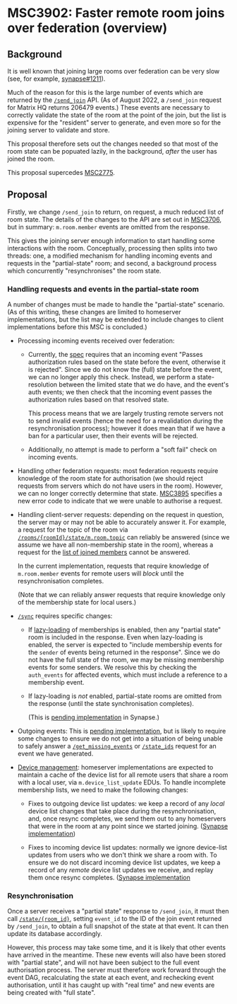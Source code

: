 # MSC3902: Faster remote room joins over federation (overview)

## Background

It is well known that joining large rooms over federation can be very slow (see,
for example, [synapse#1211](https://github.com/matrix-org/synapse/issues/1211)).

Much of the reason for this is the large number of events which are returned by
the [`/send_join`](https://spec.matrix.org/v1.4/server-server-api/#put_matrixfederationv2send_joinroomideventid)
API. (As of August 2022, a `/send_join` request for Matrix HQ returns 206479
events.) These events are necessary to correctly validate the state of the room
at the point of the join, but the list is expensive for the "resident" server to
generate, and even more so for the joining server to validate and store.

This proposal therefore sets out the changes needed so that most of the room
state can be popuated lazily, in the background, *after* the user has joined
the room.

This proposal supercedes [MSC2775](https://github.com/matrix-org/matrix-spec-proposals/pull/2775).

## Proposal

Firstly, we change `/send_join` to return, on request, a much reduced list of
room state. The details of the changes to the API are set out in
[MSC3706](https://github.com/matrix-org/matrix-spec-proposals/pull/3706), but
in summary: `m.room.member` events are omitted from the response.

This gives the joining server enough information to start handling some
interactions with the room. Conceptually, processing then splits into two
threads: one, a modified mechanism for handling incoming events and requests in
the "partial-state" room; and second, a background process which concurrently
"resynchronises" the room state.

### Handling requests and events in the partial-state room

A number of changes must be made to handle the "partial-state" scenario. (As of
this writing, these changes are limited to homeserver implementations, but the
list may be extended to include changes to client implementations before this
MSC is concluded.)

 * Processing incoming events received over federation:

   * Currently, the
     [spec](https://spec.matrix.org/v1.4/server-server-api/#checks-performed-on-receipt-of-a-pdu)
     requires that an incoming event "Passes authorization rules based on the
     state before the event, otherwise it is rejected". Since we do not know
     the (full) state before the event, we can no longer apply this
     check. Instead, we perform a state-resolution between the limited state
     that we do have, and the event's auth events; we then check that the
     incoming event passes the authorization rules based on that resolved
     state.

     This process means that we are largely trusting remote servers not to send
     invalid events (hence the need for a revalidation during the
     resynchronisation process); however it does mean that if we have a ban for
     a particular user, then their events will be rejected.

   * Additionally, no attempt is made to perform a "soft fail" check on incoming events.

 * Handling other federation requests: most federation requests require
   knowledge of the room state for authorisation (we should reject requests
   from servers which do not have users in the room). However, we can no longer
   correctly determine that
   state. [MSC3895](https://github.com/matrix-org/matrix-spec-proposals/pull/3895)
   specifies a new error code to indicate that we were unable to authorise a
   request.

 * Handling client-server requests: depending on the request in question, the
   server may or may not be able to accurately answer it. For example, a
   request for the topic of the room via
   [`/rooms/{roomId}/state/m.room.topic`](https://spec.matrix.org/v1.4/client-server-api/#get_matrixclientv3roomsroomidstateeventtypestatekey)
   can reliably be answered (since we assume we have all non-membership state
   in the room), whereas a request for the [list of joined
   members](https://spec.matrix.org/v1.4/client-server-api/#get_matrixclientv3roomsroomidjoined_members) cannot be answered.

   In the current implementation, requests that require knowledge of
   `m.room.member` events for remote users will *block* until the
   resynchronisation completes.

   (Note that we can reliably answer requests that require knowledge only of
   the membership state for local users.)

 * [`/sync`](https://spec.matrix.org/v1.4/client-server-api/#get_matrixclientv3sync)
   requires specific changes:

   * If [lazy-loading](https://spec.matrix.org/v1.4/client-server-api/#lazy-loading-room-members)
     of memberships is enabled, then any "partial state" room is included in
     the response. Even when lazy-loading is enabled, the server is expected to
     "include membership events for the `sender` of events being returned in
     the response". Since we do not have the full state of the room, we may be
     missing membership events for some senders. We resolve this by checking
     the `auth_events` for affected events, which must include a reference to a
     membership event.
     
   * If lazy-loading is *not* enabled, partial-state rooms are omitted from the
     response (until the state synchronisation completes).

     (This is [pending implementation](https://github.com/matrix-org/synapse/issues/12989) in Synapse.)

 * Outgoing events: This is [pending
   implementation](https://github.com/matrix-org/synapse/issues/12997), but is
   likely to require some changes to ensure we do not get into a situation of
   being unable to safely answer a
   [`/get_missing_events`](https://spec.matrix.org/v1.4/server-server-api/#post_matrixfederationv1get_missing_eventsroomid)
   or
   [`/state_ids`](https://spec.matrix.org/v1.4/server-server-api/#get_matrixfederationv1state_idsroomid)
   request for an event we have generated.

 * [Device management](https://spec.matrix.org/v1.4/server-server-api/#device-management):
   homeserver implementations are expected to maintain a cache of the device
   list for all remote users that share a room with a local user, via
   `m.device_list_update` EDUs. To handle incomplete membership lists, we need to make the following changes:

    * Fixes to outgoing device list updates: we keep a record of any *local*
      device list changes that take place during the resynchronisation, and,
      once resync completes, we send them out to any homeservers that were in
      the room at any point since we started joining. ([Synapse
      implementation](https://github.com/matrix-org/synapse/pull/13934))

    * Fixes to incoming device list updates: normally we ignore device-list
      updates from users who we don't think we share a room with. To ensure we
      do not discard incoming device list updates, we keep a record of any
      *remote* device list updates we receive, and replay them once resync
      completes. ([Synapse
      implementation](https://github.com/matrix-org/synapse/pull/13913)

### Resynchronisation

Once a server receives a "partial state" response to `/send_join`, it must then
call [`/state/{room_id}`](https://spec.matrix.org/v1.4/server-server-api/#get_matrixfederationv1stateroomid),
setting `event_id` to the ID of the join event returned by `/send_join`, to
obtain a full snapshot of the state at that event. It can then update its database 
accordingly.

However, this process may take some time, and it is likely that other events
have arrived in the meantime. These new events will also have been stored with
"partial state", and will not have been subject to the full event authorisation
process. The server must therefore work forward through the event DAG,
recalculating the state at each event, and rechecking event authorisation,
until it has caught up with "real time" and new events are being created with
"full state".

